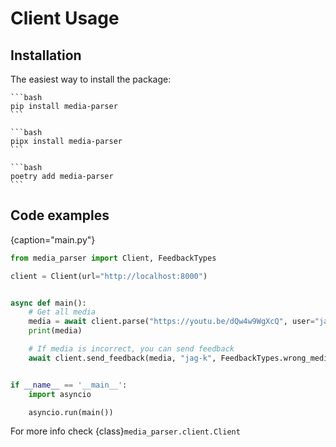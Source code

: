 # Client Usage

## Installation

The easiest way to install the package:

````{tab} pip
```bash
pip install media-parser
```
````

````{tab} pipx
```bash
pipx install media-parser
```
````

````{tab} poetry
```bash
poetry add media-parser
```
````


## Code examples

{caption="main.py"}
```python
from media_parser import Client, FeedbackTypes

client = Client(url="http://localhost:8000")


async def main():
    # Get all media
    media = await client.parse("https://youtu.be/dQw4w9WgXcQ", user="jag-k")
    print(media)

    # If media is incorrect, you can send feedback
    await client.send_feedback(media, "jag-k", FeedbackTypes.wrong_media)


if __name__ == '__main__':
    import asyncio

    asyncio.run(main())
```

For more info check {class}`media_parser.client.Client`
